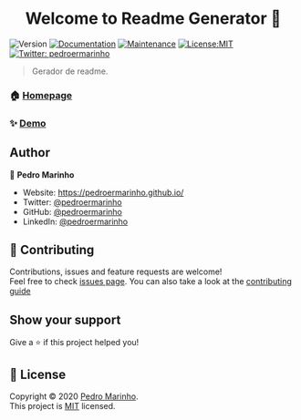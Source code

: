 
<h1 align="center">Welcome to Readme Generator 👋</h1>

<p>
<img alt="Version" src="https://img.shields.io/badge/version-0.1.0-blue.svg?cacheSeconds=2592000" />
<a href="https://github.com/pedroermarinho/readme-generator#readme" target="_blank"><img alt="Documentation" src="https://img.shields.io/badge/documentation-yes-brightgreen.svg" /></a>
<a href="https://github.com/pedroermarinho/readme-generator/graphs/commit-activity" target="_blank"><img alt="Maintenance" src="https://img.shields.io/badge/Maintained%3F-yes-green.svg" /></a>
<a href="https://github.com/pedroermarinho/readme-generator/blob/master/LICENSE" target="_blank"><img alt="License:MIT" src="https://img.shields.io/badge/License-MIT-yellow.svg" /></a>
<a href="https://twitter.com/pedroermarinho" target="_blank"><img alt="Twitter: pedroermarinho" src="https://img.shields.io/twitter/follow/pedroermarinho.svg?style=social" /></a>
</p>

> Gerador de readme.
### 🏠 [Homepage](https://github.com/pedroermarinho/readme-generator#readme)
### ✨ [Demo](https://github.com/pedroermarinho/readme-generator#readme)
## Author
👤 **Pedro Marinho**
* Website: https://pedroermarinho.github.io/ 
* Twitter: [@pedroermarinho](https://twitter.com/pedroermarinho)
* GitHub: [@pedroermarinho](https://github.com/pedroermarinho)
* LinkedIn: [@pedroermarinho](https://linkedin.com/in/pedroermarinho)

## 🤝 Contributing
Contributions, issues and feature requests are welcome!<br />Feel free to check [issues page](https://github.com/pedroermarinho/readme-generator/issues). You can also take a look at the [contributing guide](https://github.com/pedroermarinho/readme-generator/blob/master/CONTRIBUTING.md)

## Show your support
Give a ⭐️ if this project helped you!
## 📝 License
Copyright © 2020 [Pedro Marinho](https://github.com/pedroermarinho ).<br />
This project is [MIT](https://github.com/pedroermarinho/readme-generator/blob/master/LICENSE) licensed.

